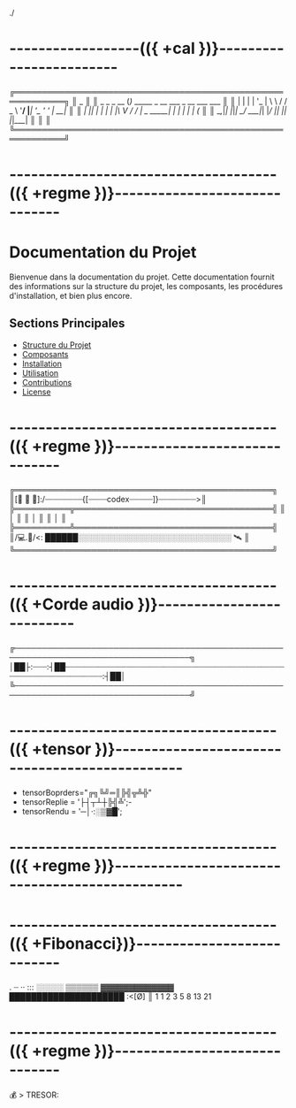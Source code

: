 ./
# ------------------(({ +cal })}------------------------
╔═══════════════════════════════════════════════════════════╗
║               _                                           ║
║   _   _ _ __ (_)_   _____ _ __ ___       _ __ ___   ___   ║
║  | | | | '_ \| \ \ / / _ \ '__/ __|_____| '_ ' _' \| __|  ║
║  | |_| | | | | |\ V /  __/ |  \__ \_____| | | | | | (__   ║
║   \__,_|_| |_|_| \_/ \___|_|  |___/     |_| |_| |_|\___|  ║
║                                                           ║
╚═══════════════════════════════════════════════════════════╝
# -------------------------------------(({ +regme })}------------------------------
# Documentation du Projet

Bienvenue dans la documentation du projet. Cette documentation fournit des informations sur la structure du projet, les composants, les procédures d'installation, et bien plus encore.

## Sections Principales

- [Structure du Projet](structure.md)
- [Composants](components.md)
- [Installation](installation.md)
- [Utilisation](usage.md)
- [Contributions](contributing.md)
- [License](license.md)
# -------------------------------------(({ +regme })}------------------------------
╔═══════════════════════════════════════════════╗
║[📗 📕 📒]:/┈┈┈┈┈┈┈┈{[┈┈┈┈codex┈┈┈┈┈]}┈┈┈┈┈┈┈┈>║   
╠══════════╦════════════════════════════════════╣
║          │                                    ║
║          │                                    ║
║          │                                    ║
╠══════════╩════════════════════════════════════╣
║/💻.📡/<: ██████░░░░░░░░░░░░░░░░░░░░░░░░░░░░ 🛰 ║
╚═══════════════════════════════════════════════╝
# -------------------------------------(({ +Corde audio })}-------------------------- 
╔──────────────────────────────────────────────────────────────────────────────────╗
│██├:┈┈┈:┤██┈┈┈┈┈┈┈┈┈┈┈┈┈┈┈┈┈┈┈┈┈┈┈┈┈┈┈┈┈┈┈┈┈┈┈┈┈┈┈┈┈┈┈┈┈┈┈┈┈┈┈┈┈┈┈┈┈┈┈┈┈┈┈┈┈┈┈:┤██│
╚──────────────────────────────────────────────────────────────────────────────────╝
# -------------------------------------(({ +tensor })}-----------------------------------------------
- tensorBoprders="╔╗╚╝═║╠╣╦╩╬"
- tensorReplie = '├┤┬┴┼╠╣╩';-
- tensorRendu = '─│·:░▒▓█';  
# -------------------------------------(({ +regme })}-----------------------------------------------
# -------------------------------------(({ +Fibonacci})}---------------------------
. ┈ ·· ::: ░░░░░ ▒▒▒▒▒▒ ▓▓▓▓▓▓▓▓▓▓▓▓▓ █████████████████████ :<[Ø] ║
1 1 2   3    5     8          13              21  
# -------------------------------------(({ +regme })}------------------------------

💰 > TRESOR: